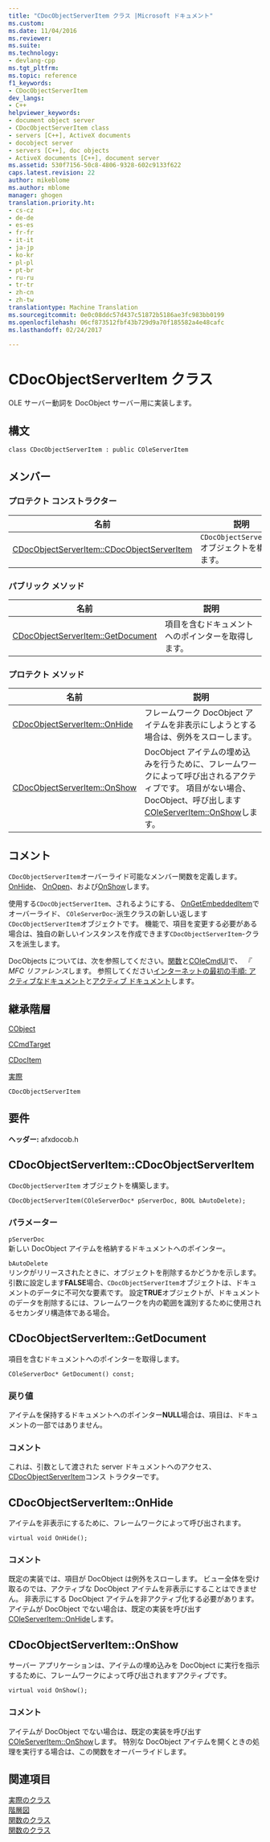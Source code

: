 ```yaml
---
title: "CDocObjectServerItem クラス |Microsoft ドキュメント"
ms.custom: 
ms.date: 11/04/2016
ms.reviewer: 
ms.suite: 
ms.technology:
- devlang-cpp
ms.tgt_pltfrm: 
ms.topic: reference
f1_keywords:
- CDocObjectServerItem
dev_langs:
- C++
helpviewer_keywords:
- document object server
- CDocObjectServerItem class
- servers [C++], ActiveX documents
- docobject server
- servers [C++], doc objects
- ActiveX documents [C++], document server
ms.assetid: 530f7156-50c8-4806-9328-602c9133f622
caps.latest.revision: 22
author: mikeblome
ms.author: mblome
manager: ghogen
translation.priority.ht:
- cs-cz
- de-de
- es-es
- fr-fr
- it-it
- ja-jp
- ko-kr
- pl-pl
- pt-br
- ru-ru
- tr-tr
- zh-cn
- zh-tw
translationtype: Machine Translation
ms.sourcegitcommit: 0e0c08ddc57d437c51872b5186ae3fc983bb0199
ms.openlocfilehash: 06cf873512fbf43b729d9a70f185582a4e48cafc
ms.lasthandoff: 02/24/2017

---
```

# <a name="cdocobjectserveritem-class"></a>CDocObjectServerItem クラス
OLE サーバー動詞を DocObject サーバー用に実装します。  
  
## <a name="syntax"></a>構文  
  
```  
class CDocObjectServerItem : public COleServerItem  
```  
  
## <a name="members"></a>メンバー  
  
### <a name="protected-constructors"></a>プロテクト コンストラクター  
  
|名前|説明|  
|----------|-----------------|  
|[CDocObjectServerItem::CDocObjectServerItem](#cdocobjectserveritem)|`CDocObjectServerItem` オブジェクトを構築します。|  
  
### <a name="public-methods"></a>パブリック メソッド  
  
|名前|説明|  
|----------|-----------------|  
|[CDocObjectServerItem::GetDocument](#getdocument)|項目を含むドキュメントへのポインターを取得します。|  
  
### <a name="protected-methods"></a>プロテクト メソッド  
  
|名前|説明|  
|----------|-----------------|  
|[CDocObjectServerItem::OnHide](#onhide)|フレームワーク DocObject アイテムを非表示にしようとする場合は、例外をスローします。|  
|[CDocObjectServerItem::OnShow](#onshow)|DocObject アイテムの埋め込みを行うために、フレームワークによって呼び出されるアクティブです。 項目がない場合、DocObject、呼び出します[COleServerItem::OnShow](../../mfc/reference/coleserveritem-class.md#onshow)します。|  
  
## <a name="remarks"></a>コメント  
 `CDocObjectServerItem`オーバーライド可能なメンバー関数を定義します。 [OnHide](#onhide)、 [OnOpen](http://msdn.microsoft.com/en-us/7a9b1363-6ad8-4732-9959-4e35c07644fd)、および[OnShow](#onshow)します。  
  
 使用する`CDocObjectServerItem`、されるようにする、 [OnGetEmbeddedItem](../../mfc/reference/coleserverdoc-class.md#ongetembeddeditem)でオーバーライド、 `COleServerDoc`-派生クラスの新しい返します`CDocObjectServerItem`オブジェクトです。 機能で、項目を変更する必要がある場合は、独自の新しいインスタンスを作成できます`CDocObjectServerItem`-クラスを派生します。  
  
 DocObjects については、次を参照してください。[関数](../../mfc/reference/cdocobjectserver-class.md)と[COleCmdUI](../../mfc/reference/colecmdui-class.md)で、 *『 MFC リファレンス*します。 参照してください[インターネットの最初の手順: アクティブなドキュメント](../../mfc/active-documents-on-the-internet.md)と[アクティブ ドキュメント](../../mfc/active-documents-on-the-internet.md)します。  
  
## <a name="inheritance-hierarchy"></a>継承階層  
 [CObject](../../mfc/reference/cobject-class.md)  
  
 [CCmdTarget](../../mfc/reference/ccmdtarget-class.md)  
  
 [CDocItem](../../mfc/reference/cdocitem-class.md)  
  
 [実際](../../mfc/reference/coleserveritem-class.md)  
  
 `CDocObjectServerItem`  
  
## <a name="requirements"></a>要件  
 **ヘッダー:** afxdocob.h  
  
##  <a name="a-namecdocobjectserveritema--cdocobjectserveritemcdocobjectserveritem"></a><a name="cdocobjectserveritem"></a>CDocObjectServerItem::CDocObjectServerItem  
 `CDocObjectServerItem` オブジェクトを構築します。  
  
```  
CDocObjectServerItem(COleServerDoc* pServerDoc, BOOL bAutoDelete);
```  
  
### <a name="parameters"></a>パラメーター  
 `pServerDoc`  
 新しい DocObject アイテムを格納するドキュメントへのポインター。  
  
 `bAutoDelete`  
 リンクがリリースされたときに、オブジェクトを削除するかどうかを示します。 引数に設定します**FALSE**場合、`CDocObjectServerItem`オブジェクトは、ドキュメントのデータに不可欠な要素です。 設定**TRUE**オブジェクトが、ドキュメントのデータを削除するには、フレームワークを内の範囲を識別するために使用されるセカンダリ構造体である場合。  
  
##  <a name="a-namegetdocumenta--cdocobjectserveritemgetdocument"></a><a name="getdocument"></a>CDocObjectServerItem::GetDocument  
 項目を含むドキュメントへのポインターを取得します。  
  
```  
COleServerDoc* GetDocument() const;  
```  
  
### <a name="return-value"></a>戻り値  
 アイテムを保持するドキュメントへのポインター**NULL**場合は、項目は、ドキュメントの一部ではありません。  
  
### <a name="remarks"></a>コメント  
 これは、引数として渡された server ドキュメントへのアクセス、 [CDocObjectServerItem](#cdocobjectserveritem)コンス トラクターです。  
  
##  <a name="a-nameonhidea--cdocobjectserveritemonhide"></a><a name="onhide"></a>CDocObjectServerItem::OnHide  
 アイテムを非表示にするために、フレームワークによって呼び出されます。  
  
```  
virtual void OnHide();
```  
  
### <a name="remarks"></a>コメント  
 既定の実装では、項目が DocObject は例外をスローします。 ビュー全体を受け取るのでは、アクティブな DocObject アイテムを非表示にすることはできません。 非表示にする DocObject アイテムを非アクティブ化する必要があります。 アイテムが DocObject でない場合は、既定の実装を呼び出す[COleServerItem::OnHide](../../mfc/reference/coleserveritem-class.md#onhide)します。  
  
##  <a name="a-nameonshowa--cdocobjectserveritemonshow"></a><a name="onshow"></a>CDocObjectServerItem::OnShow  
 サーバー アプリケーションは、アイテムの埋め込みを DocObject に実行を指示するために、フレームワークによって呼び出されますアクティブです。  
  
```  
virtual void OnShow();
```  
  
### <a name="remarks"></a>コメント  
 アイテムが DocObject でない場合は、既定の実装を呼び出す[COleServerItem::OnShow](../../mfc/reference/coleserveritem-class.md#onopen)します。 特別な DocObject アイテムを開くときの処理を実行する場合は、この関数をオーバーライドします。  
  
## <a name="see-also"></a>関連項目  
 [実際のクラス](../../mfc/reference/coleserveritem-class.md)   
 [階層図](../../mfc/hierarchy-chart.md)   
 [関数のクラス](../../mfc/reference/cdocobjectserver-class.md)   
 [関数のクラス](../../mfc/reference/coledocobjectitem-class.md)


